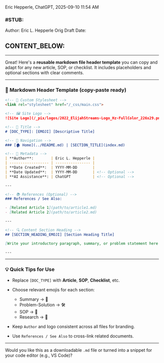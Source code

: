 Eric Hepperle, ChatGPT, 2025-09-10  11:54 AM


### #STUB: 

Author: Eric L. Hepperle
Orig Draft Date:



## CONTENT_BELOW: ##

---




Great! Here's a **reusable markdown file header template** you can copy and adapt for any new article, SOP, or checklist. It includes placeholders and optional sections with clear comments.

---

### 📄 **Markdown Header Template** (copy-paste ready)

```markdown
<!-- 🔗 Custom Stylesheet -->
<link rel="stylesheet" href="/_css/main.css">

<!-- 🖼️ Site Logo -->
![Site Logo](/_pix/logos/2022_ElijahStreams-Logo_Hz-FullColor_226x29.png)

<!-- 📝 Title -->
# [DOC_TYPE]: [EMOJI] [Descriptive Title]

<!-- 🧭 Navigation -->
### [🏚️ Home](../README.md) | [SECTION_TITLE](index.md)

<!-- 👤 Metadata -->
| **Author**:        | Eric L. Hepperle |
| ------------------ | ---------------- |
| **Date Created**:  | YYYY-MM-DD       |
| **Date Updated**:  | YYYY-MM-DD       | <!-- Optional -->
| **AI Assistance**: | ChatGPT          | <!-- Optional -->

---

<!-- 📚 References (Optional) -->
### References / See Also:

- [Related Article 1](path/to/article1.md)
- [Related Article 2](path/to/article2.md)

---

<!-- 🔍 Content Section Heading -->
## [SECTION_HEADING_EMOJI] [Section Heading Title]

[Write your introductory paragraph, summary, or problem statement here.]

---
```

---

### 💡 Quick Tips for Use

* Replace `[DOC_TYPE]` with **Article**, **SOP**, **Checklist**, etc.
* Choose relevant emojis for each section:

  * Summary → 🧩
  * Problem-Solution → 🛠️
  * SOP → 🚦
  * Research → 🧪
* Keep `Author` and logo consistent across all files for branding.
* Use `References / See Also` to cross-link related documents.

---

Would you like this as a downloadable `.md` file or turned into a snippet for your code editor (e.g., VS Code)?
